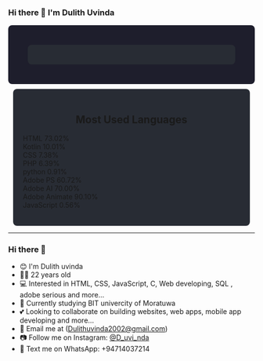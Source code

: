 ### Hi there 👋 I'm Dulith Uvinda
<div style="display: flex; justify-content: space-around; flex-wrap: wrap; background-color: #1e1e2c; padding: 30px; border-radius: 8px; color: white;">

  <div style="flex: 1; min-width: 300px; margin: 10px; background-color: #282c34; border-radius: 8px; padding: 20px;">
    </div>
  </div>

  <div style="flex: 1; min-width: 300px; margin: 10px; background-color: #282c34; border-radius: 8px; padding: 20px;">
    <h2 style="text-align: center;">Most Used Languages</h2>
    <ul style="list-style: none; padding: 0;">
      <li><span style="color: #e34c26;"></span> HTML 73.02%</li>
      <li><span style="color: #7f52ff;"></span> Kotlin 10.01%</li>
      <li><span style="color: #264de4;"></span> CSS 7.38%</li>
      <li><span style="color: #4f5d95;"></span> PHP 6.39%</li>
      <li><span style="color: #8695a4;"></span> python 0.91%</li>
      <li><span style="color: #89e051;"></span> Adobe PS 60.72%</li>
      <li><span style="color: #89e051;"></span> Adobe AI 70.00%</li>
      <li><span style="color: #89e051;"></span> Adobe Animate 90.10%</li>
      <li><span style="color: #f1e05a;"></span> JavaScript 0.56%</li>
    </ul>
  </div>

</div>

---

### Hi there 👋

- 😊 I'm Dulith uvinda
- 🧑‍🎓 22 years old
- 💻 Interested in HTML, CSS, JavaScript, C, Web developing, SQL , adobe serious and more...
- 📘 Currently studying BIT univercity of Moratuwa
- 💕 Looking to collaborate on building websites, web apps, mobile app developing and more...
- 📧 Email me at (Dulithuvinda2002@gmail.com)
- 📷 Follow me on Instagram: [@D_uvi_nda](https://www.instagram.com/d_uvi_nda/profilecard/?igsh=OTI5cDNyODN6aDZw)
- 💬 Text me on WhatsApp: +94714037214
